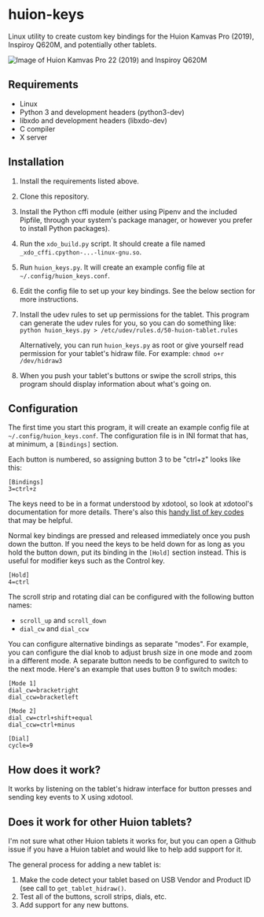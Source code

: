 # huion-keys

Linux utility to create custom key bindings for the Huion Kamvas Pro (2019),
Inspiroy Q620M, and potentially other tablets.

![Image of Huion Kamvas Pro 22 (2019) and Inspiroy Q620M](https://i.imgur.com/zdBHGvX.png)

## Requirements

* Linux
* Python 3 and development headers (python3-dev)
* libxdo and development headers (libxdo-dev)
* C compiler
* X server

## Installation

1. Install the requirements listed above.
2. Clone this repository.
3. Install the Python cffi module (either using Pipenv and the included Pipfile, through your system's package manager, or however you prefer to install Python packages).
4. Run the `xdo_build.py` script. It should create a file named `_xdo_cffi.cpython-...-linux-gnu.so`.
5. Run `huion_keys.py`. It will create an example config file at `~/.config/huion_keys.conf`.
6. Edit the config file to set up your key bindings. See the below section for more instructions. 
7. Install the udev rules to set up permissions for the tablet. This program
   can generate the udev rules for you, so you can do something like:
   `python huion_keys.py > /etc/udev/rules.d/50-huion-tablet.rules`

   Alternatively, you can run `huion_keys.py` as root or give yourself read permission for your tablet's hidraw file. For example:
   `chmod o+r /dev/hidraw3`
8. When you push your tablet's buttons or swipe the scroll strips, this program should display information about what's going on.

## Configuration

The first time you start this program, it will create an example config file at `~/.config/huion_keys.conf`. The configuration file is in INI format that has, at minimum, a `[Bindings]` section.

Each button is numbered, so assigning button 3 to be "ctrl+z" looks like this:

```
[Bindings]
3=ctrl+z
```

The keys need to be in a format understood by xdotool, so look at xdotool's
documentation for more details. There's also this [handy list of key codes](
    https://gitlab.com/cunidev/gestures/-/wikis/xdotool-list-of-key-codes
) that may be helpful.

Normal key bindings are pressed and released immediately once you push down the button. If you need the keys to be held down for as long as you hold the button down, put its binding in the `[Hold]` section instead. This is useful for modifier keys such as the Control key.

```
[Hold]
4=ctrl
```

The scroll strip and rotating dial can be configured with the following button names:

* `scroll_up` and `scroll_down`
* `dial_cw` and `dial_ccw`

You can configure alternative bindings as separate "modes". For example, you can configure the dial knob to adjust brush size in one mode and zoom in a different mode. A separate button needs to be configured to switch to the next mode. Here's an example that uses button 9 to switch modes:

```
[Mode 1]
dial_cw=bracketright
dial_ccw=bracketleft

[Mode 2]
dial_cw=ctrl+shift+equal
dial_ccw=ctrl+minus

[Dial]
cycle=9
```

## How does it work?

It works by listening on the tablet's hidraw interface for button presses and sending key events to X using xdotool.

## Does it work for other Huion tablets?

I'm not sure what other Huion tablets it works for, but you can open a Github issue if you have a Huion tablet and would like to help add support for it.

The general process for adding a new tablet is:

1. Make the code detect your tablet based on USB Vendor and Product ID (see call to `get_tablet_hidraw()`.
2. Test all of the buttons, scroll strips, dials, etc.
3. Add support for any new buttons.

